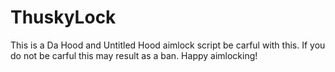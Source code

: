 # ThuskyLock
This is a Da Hood and Untitled Hood aimlock script be carful with this. If you do not be carful this may result as a ban. Happy aimlocking!
